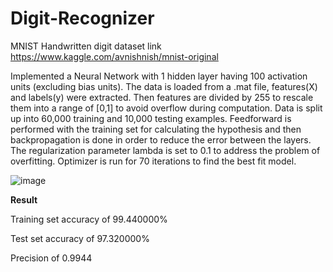 # Digit-Recognizer
MNIST Handwritten digit dataset link https://www.kaggle.com/avnishnish/mnist-original

Implemented a Neural Network with 1 hidden layer having 100 activation units (excluding bias units). The data is loaded from a .mat file, features(X) and labels(y) were extracted. Then features are divided by 255 to rescale them into a range of [0,1] to avoid overflow during computation. Data is split up into 60,000 training and 10,000 testing examples. Feedforward is performed with the training set for calculating the hypothesis and then backpropagation is done in order to reduce the error between the layers. The regularization parameter lambda is set to 0.1 to address the problem of overfitting. Optimizer is run for 70 iterations to find the best fit model. 

![image](https://user-images.githubusercontent.com/81741487/158324382-f460583b-fe08-430a-882f-56af367ad328.png)

**Result**

Training set accuracy of 99.440000%

Test set accuracy of 97.320000%  

Precision of 0.9944
